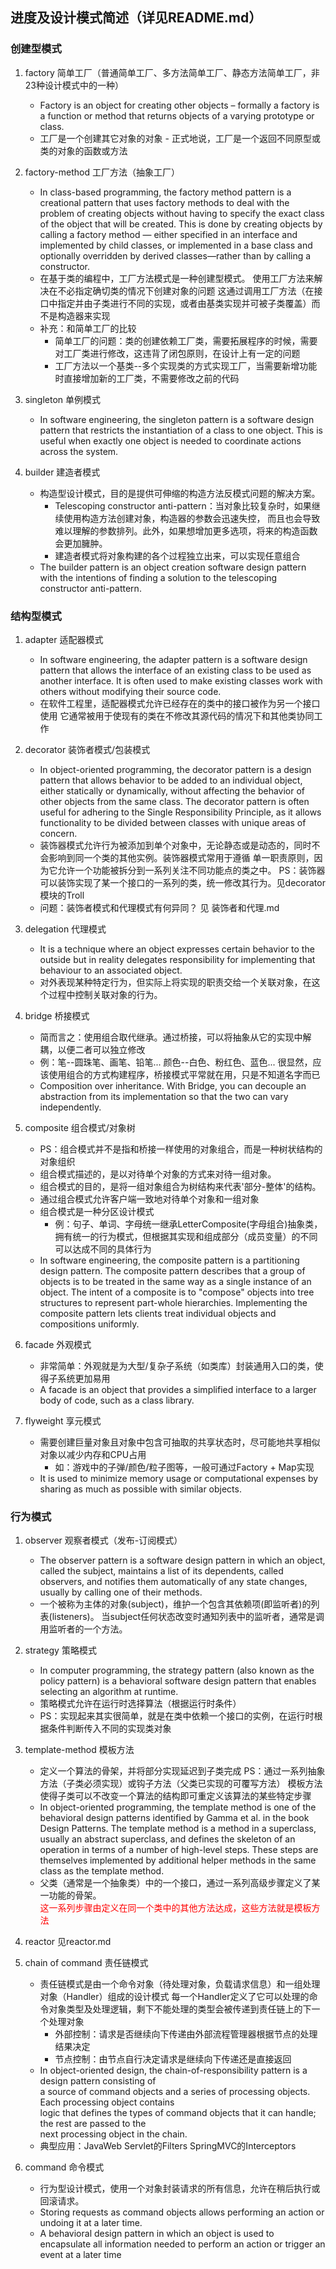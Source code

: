 进度及设计模式简述（详见README.md）
----------------------

### 创建型模式

1. factory 简单工厂（普通简单工厂、多方法简单工厂、静态方法简单工厂，非23种设计模式中的一种）
   * Factory is an object for creating other objects – formally a factory is a function or method that
     returns objects of a varying prototype or class.
   * 工厂是一个创建其它对象的对象 - 正式地说，工厂是一个返回不同原型或类的对象的函数或方法

2. factory-method 工厂方法（抽象工厂）
   * In class-based programming, the factory method pattern is a creational pattern that uses factory
     methods to deal with the problem of creating objects without having to specify the exact class of
     the object that will be created.
     This is done by creating objects by calling a factory method
     — either specified in an interface and implemented by child classes, or implemented in a base
     class and optionally overridden by derived classes—rather than by calling a constructor.
   * 在基于类的编程中，工厂方法模式是一种创建型模式。 使用工厂方法来解决在不必指定确切类的情况下创建对象的问题
     这通过调用工厂方法（在接口中指定并由子类进行不同的实现，或者由基类实现并可被子类覆盖）而不是构造器来实现
   * 补充：和简单工厂的比较
     * 简单工厂的问题：类的创建依赖工厂类，需要拓展程序的时候，需要对工厂类进行修改，这违背了闭包原则，在设计上有一定的问题
     * 工厂方法以一个基类--多个实现类的方式实现工厂，当需要新增功能时直接增加新的工厂类，不需要修改之前的代码

3. singleton 单例模式
   * In software engineering, the singleton pattern is a software design pattern that restricts the
     instantiation of a class to one object. This is useful when exactly one object is needed to
     coordinate actions across the system.

4. builder 建造者模式
   * 构造型设计模式，目的是提供可伸缩的构造方法反模式问题的解决方案。
     * Telescoping constructor anti-pattern：当对象比较复杂时，如果继续使用构造方法创建对象，构造器的参数会迅速失控，
       而且也会导致难以理解的参数排列。此外，如果想增加更多选项，将来的构造函数会更加臃肿。
     * 建造者模式将对象构建的各个过程独立出来，可以实现任意组合
   * The builder pattern is an object creation software design pattern with the intentions of finding
     a solution to the telescoping constructor anti-pattern.

### 结构型模式

1. adapter 适配器模式
   * In software engineering, the adapter pattern is a software design pattern that allows the interface of an existing class to be used as another
     interface. It is often used to make existing classes work with others without modifying their source code.
   * 在软件工程里，适配器模式允许已经存在的类中的接口被作为另一个接口使用
     它通常被用于使现有的类在不修改其源代码的情况下和其他类协同工作

2. decorator 装饰者模式/包装模式
   * In object-oriented programming, the decorator pattern is a design pattern that allows behavior to
     be added to an individual object, either statically or dynamically, without affecting the behavior
     of other objects from the same class. The decorator pattern is often useful for adhering to the
     Single Responsibility Principle, as it allows functionality to be divided between classes with
     unique areas of concern.
   * 装饰器模式允许行为被添加到单个对象中，无论静态或是动态的，同时不会影响到同一个类的其他实例。装饰器模式常用于遵循
     单一职责原则，因为它允许一个功能被拆分到一系列关注不同功能点的类之中。
     PS：装饰器可以装饰实现了某一个接口的一系列的类，统一修改其行为。见decorator模块的Troll
   * 问题：装饰者模式和代理模式有何异同？ 见 装饰者和代理.md

3. delegation 代理模式
   * It is a technique where an object expresses certain behavior to the outside but in
     reality delegates responsibility for implementing that behaviour to an associated object.
   * 对外表现某种特定行为，但实际上将实现的职责交给一个关联对象，在这个过程中控制关联对象的行为。

4. bridge 桥接模式
   * 简而言之：使用组合取代继承。通过桥接，可以将抽象从它的实现中解耦，以便二者可以独立修改
   * 例：笔--圆珠笔、画笔、铅笔... 颜色--白色、粉红色、蓝色...  很显然，应该使用组合的方式构建程序，桥接模式平常就在用，只是不知道名字而已
   * Composition over inheritance. With Bridge, you can decouple an abstraction from its implementation so that the two
     can vary independently.

5. composite 组合模式/对象树
   * PS：组合模式并不是指和桥接一样使用的对象组合，而是一种树状结构的对象组织
   * 组合模式描述的，是以对待单个对象的方式来对待一组对象。
   * 组合模式的目的，是将一组对象组合为树结构来代表'部分-整体'的结构。
   * 通过组合模式允许客户端一致地对待单个对象和一组对象
   * 组合模式是一种分区设计模式
     * 例：句子、单词、字母统一继承LetterComposite(字母组合)抽象类，拥有统一的行为模式，但根据其实现和组成部分（成员变量）的不同可以达成不同的具体行为
   * In software engineering, the composite pattern is a partitioning design pattern. The composite
     pattern describes that a group of objects is to be treated in the same way as a single instance of
     an object. The intent of a composite is to "compose" objects into tree structures to represent
     part-whole hierarchies. Implementing the composite pattern lets clients treat individual objects
     and compositions uniformly.

6. facade 外观模式
   * 非常简单：外观就是为大型/复杂子系统（如类库）封装通用入口的类，使得子系统更加易用
   * A facade is an object that provides a simplified interface to a larger body of code, such as a class library.

7. flyweight 享元模式
   * 需要创建巨量对象且对象中包含可抽取的共享状态时，尽可能地共享相似对象以减少内存和CPU占用
     * 如：游戏中的子弹/颜色/粒子图等，一般可通过Factory + Map实现
   * It is used to minimize memory usage or computational expenses by sharing as much as possible with similar objects.

### 行为模式

1. observer 观察者模式（发布-订阅模式）
   * The observer pattern is a software design pattern in which an object, called the subject,
     maintains a list of its dependents, called observers, and notifies them automatically of any state
     changes, usually by calling one of their methods.
   * 一个被称为主体的对象(subject)，维护一个包含其依赖项(即监听者)的列表(listeners)。
     当subject任何状态改变时通知列表中的监听者，通常是调用监听者的一个方法。

2. strategy 策略模式
   * In computer programming, the strategy pattern (also known as the policy pattern) is a behavioral
     software design pattern that enables selecting an algorithm at runtime.
   * 策略模式允许在运行时选择算法（根据运行时条件）
   * PS：实现起来其实很简单，就是在类中依赖一个接口的实例，在运行时根据条件判断传入不同的实现类对象

3. template-method 模板方法
   * 定义一个算法的骨架，并将部分实现延迟到子类完成 PS：通过一系列抽象方法（子类必须实现）或钩子方法（父类已实现的可覆写方法）
     模板方法使得子类可以不改变一个算法的结构即可重定义该算法的某些特定步骤
   * In object-oriented programming, the template method is one of the behavioral design patterns
     identified by Gamma et al. in the book Design Patterns. The template method is a method in a
     superclass, usually an abstract superclass, and defines the skeleton of an operation in terms of
     a number of high-level steps. These steps are themselves implemented by additional helper methods
     in the same class as the template method.
   * 父类（通常是一个抽象类）中的一个接口，通过一系列高级步骤定义了某一功能的骨架。  
     <font color="red">这一系列步骤由定义在同一个类中的其他方法达成，这些方法就是模板方法</font>

4. reactor 见reactor.md

5. chain of command 责任链模式
   * 责任链模式是由一个命令对象（待处理对象，负载请求信息）和一组处理对象（Handler）组成的设计模式
     每一个Handler定义了它可以处理的命令对象类型及处理逻辑，剩下不能处理的类型会被传递到责任链上的下一个处理对象
     * 外部控制：请求是否继续向下传递由外部流程管理器根据节点的处理结果决定
     * 节点控制：由节点自行决定请求是继续向下传递还是直接返回
   * In object-oriented design, the chain-of-responsibility pattern is a design pattern consisting of  
     a source of command objects and a series of processing objects. Each processing object contains  
     logic that defines the types of command objects that it can handle; the rest are passed to the  
     next processing object in the chain.
   * 典型应用：JavaWeb Servlet的Filters  SpringMVC的Interceptors

6. command 命令模式
   * 行为型设计模式，使用一个对象封装请求的所有信息，允许在稍后执行或回滚请求。
   * Storing requests as command objects allows performing an action or undoing it at a later time.
   * A behavioral design pattern in which an object is used to encapsulate all information needed to perform
     an action or trigger an event at a later time













